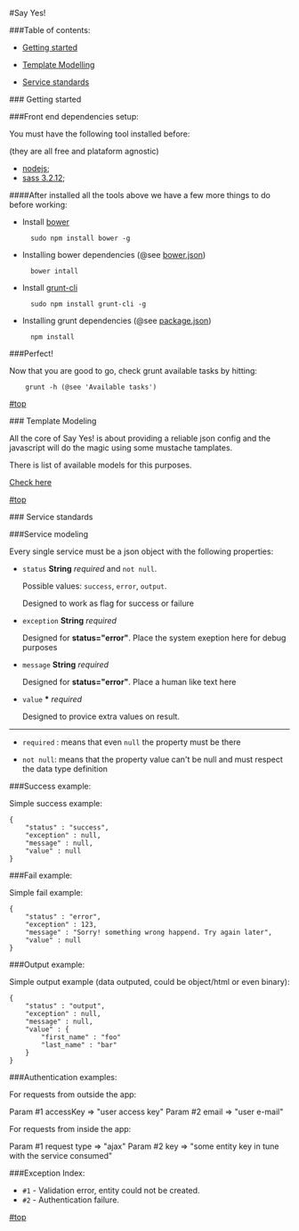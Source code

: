 #<a name="top"></a>Say Yes!

###Table of contents:

- [Getting started](#gs)

- [Template Modelling](#dm)

- [Service standards](#ss)

##<a name="gs"># </a>Getting started

###Front end dependencies setup:

You must have the following tool installed before:

(they are all free and plataform agnostic)

- [nodejs](http://nodejs.org/download/);
- [sass 3.2.12](http://sass-lang.com/);

####After installed all the tools above we have a few more things to do before working:

- Install [bower](http://bower.io/)

		sudo npm install bower -g

- Installing bower dependencies (@see [bower.json](bower.json))

		bower intall

- Install [grunt-cli](http://gruntjs.com/getting-started/)

		sudo npm install grunt-cli -g

- Installing grunt dependencies (@see [package.json](package.json))

		npm install

###Perfect!

Now that you are good to go, check grunt available tasks by hitting:

		grunt -h (@see 'Available tasks')

[#top](#top)

##<a name="dm"># </a>Template Modeling

All the core of Say Yes! is about providing a reliable json config and the javascript will do the magic using some mustache tamplates.

There is list of available models for this purposes.

[Check here](https://github.com/sayyesassistant/sayyes/blob/master/static/templates/README.md)

[#top](#top)

##<a name="ss"># </a>Service standards

###Service modeling

Every single service must be a json object with the following properties:

- `status` **String** *required* and `not null`.

	Possible values: `success`, `error`, `output`.
	
	Designed to work as flag for success or failure

- `exception` **String** *required*

	Designed for **status="error"**. Place the system exeption here for debug purposes

- `message` **String** *required*

	Designed for **status="error"**. Place a human like text here

- `value` **\*** *required*

	Designed to provice extra values on result.

---

* `required` : means that even `null` the property must be there

* `not null`: means that the property value can't be null and must respect the data type definition

###Success example:

Simple success example:

	{
		"status" : "success",
		"exception" : null,
		"message" : null,
		"value" : null
	}

###Fail example:

Simple fail example:

	{
		"status" : "error",
		"exception" : 123,
		"message" : "Sorry! something wrong happend. Try again later",
		"value" : null
	}

###Output example:

Simple output example (data outputed, could be object/html or even binary):

	{
		"status" : "output",
		"exception" : null,
		"message" : null,
		"value" : {
			"first_name" : "foo"
			"last_name" : "bar"
		}
	}
        
###Authentication examples:

For requests from outside the app:

Param #1 accessKey => "user access key"
Param #2 email => "user e-mail"

For requests from inside the app:

Param #1 request type => "ajax"
Param #2 key => "some entity key in tune with the service consumed"

###Exception Index:

* `#1` - Validation error, entity could not be created.
* `#2` - Authentication failure.

[#top](#top)